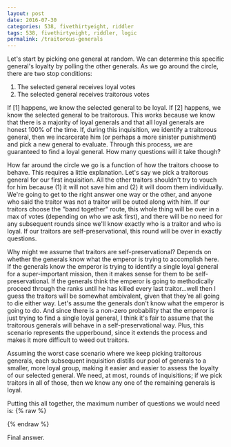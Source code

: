 ```yaml
---
layout: post
date: 2016-07-30
categories: 538, fivethirtyeight, riddler
tags: 538, fivethirtyeight, riddler, logic
permalink: /traitorous-generals
---
```


Let's start by picking one general at random.  We can determine this specific general's loyalty by polling the other generals.  As we go around the circle, there are two stop conditions:
<ol>
<li>The selected general receives <span class="inline-equation" data-expr="\left( \lceil N/2 \rceil \right)-1"></span> loyal votes</li>
<li>The selected general receives <span class="inline-equation" data-expr="\left( \lceil N/2 \rceil \right)"></span> traitorous votes</li>
</ol>
If [1] happens, we know the selected general to be loyal.  If [2] happens, we know the selected general to be traitorous.  This works because we know that there is a majority of loyal generals and that all loyal generals are honest 100% of the time.  If, during this inquisition, we identify a traitorous general, then we incarcerate him (or perhaps a more sinister punishment) and pick a new general to evaluate.  Through this process, we are guaranteed to find a loyal general. How many questions will it take though? 

How far around the circle we go is a function of how the traitors choose to behave.  This requires a little explanation.  Let's say we pick a traitorous general for our first inquisition.  All the other traitors shouldn't try to vouch for him because (1) it will not save him and (2) it will doom them individually.  We're going to get to the right answer one way or the other, and anyone who said the traitor was not a traitor will be outed along with him.  If our traitors choose the "band together" route, this whole thing will be over in a max of <span class="inline-equation" data-expr="2 \left( \lceil N/2 \rceil - 1 \right)"></span> votes (depending on who we ask first), and there will be no need for any subsequent rounds since we'll know exactly who is a traitor and who is loyal.  If our traitors are self-preservational, this round will be over in exactly <span class="inline-equation" data-expr="\left( \lceil N/2 \rceil \right)-1"></span> questions. 

Why might we assume that traitors are self-preservational?  Depends on whether the generals know what the emperor is trying to accomplish here.  If the generals know the emperor is trying to identify a single loyal general for a super-important mission, then it makes sense for them to be self-preservational.  If the generals think the emperor is going to methodically proceed through the ranks until he has killed every last traitor...well then I guess the traitors will be somewhat ambivalent, given that they're all going to die either way.  Let's assume the generals don't know what the emperor is going to do.  And since there is a non-zero probability that the emperor is just trying to find a single loyal general, I think it's fair to assume that the traitorous generals will behave in a self-preservational way.  Plus, this scenario represents the upperbound, since it extends the process and makes it more difficult to weed out traitors.

Assuming the worst case scenario where we keep picking traitorous generals, each subsequent inquisition distills our pool of generals to a smaller, more loyal group, making it easier and easier to assess the loyalty of our selected general.  We need, at most, <span class="inline-equation" data-expr="\left( \lceil N/2 \rceil \right)-1"></span> rounds of inquisitions; if we pick traitors in all of those, then we know any one of the remaining generals is loyal.

Putting this all together, the maximum number of questions we would need is:
{% raw %}
<div class="equation" data-expr="\sum_{i=1}^{\left( \lceil N/2 \rceil \right)-1} \left( i-1 \right ) = \left( \sum_{i=1}^{\lceil N/2 \rceil} i \right) - 1 = \frac{\lceil N/2 \rceil \left( \lceil N/2 \rceil +1 \right )}{2} - 1"></div>
{% endraw %}

Final answer.
